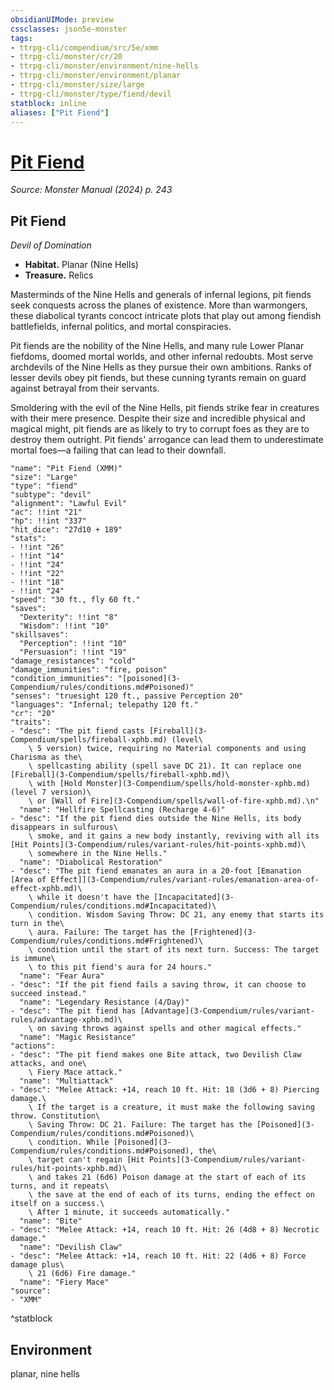 ```yaml
---
obsidianUIMode: preview
cssclasses: json5e-monster
tags:
- ttrpg-cli/compendium/src/5e/xmm
- ttrpg-cli/monster/cr/20
- ttrpg-cli/monster/environment/nine-hells
- ttrpg-cli/monster/environment/planar
- ttrpg-cli/monster/size/large
- ttrpg-cli/monster/type/fiend/devil
statblock: inline
aliases: ["Pit Fiend"]
---
```

# [Pit Fiend](3-Compendium\bestiary\fiend/pit-fiend-xmm.md)
*Source: Monster Manual (2024) p. 243*  

## Pit Fiend

*Devil of Domination*

- **Habitat.** Planar (Nine Hells)  
- **Treasure.** Relics  

Masterminds of the Nine Hells and generals of infernal legions, pit fiends seek conquests across the planes of existence. More than warmongers, these diabolical tyrants concoct intricate plots that play out among fiendish battlefields, infernal politics, and mortal conspiracies.

Pit fiends are the nobility of the Nine Hells, and many rule Lower Planar fiefdoms, doomed mortal worlds, and other infernal redoubts. Most serve archdevils of the Nine Hells as they pursue their own ambitions. Ranks of lesser devils obey pit fiends, but these cunning tyrants remain on guard against betrayal from their servants.

Smoldering with the evil of the Nine Hells, pit fiends strike fear in creatures with their mere presence. Despite their size and incredible physical and magical might, pit fiends are as likely to try to corrupt foes as they are to destroy them outright. Pit fiends' arrogance can lead them to underestimate mortal foes—a failing that can lead to their downfall.

```statblock
"name": "Pit Fiend (XMM)"
"size": "Large"
"type": "fiend"
"subtype": "devil"
"alignment": "Lawful Evil"
"ac": !!int "21"
"hp": !!int "337"
"hit_dice": "27d10 + 189"
"stats":
- !!int "26"
- !!int "14"
- !!int "24"
- !!int "22"
- !!int "18"
- !!int "24"
"speed": "30 ft., fly 60 ft."
"saves":
  "Dexterity": !!int "8"
  "Wisdom": !!int "10"
"skillsaves":
  "Perception": !!int "10"
  "Persuasion": !!int "19"
"damage_resistances": "cold"
"damage_immunities": "fire, poison"
"condition_immunities": "[poisoned](3-Compendium/rules/conditions.md#Poisoned)"
"senses": "truesight 120 ft., passive Perception 20"
"languages": "Infernal; telepathy 120 ft."
"cr": "20"
"traits":
- "desc": "The pit fiend casts [Fireball](3-Compendium/spells/fireball-xphb.md) (level\
    \ 5 version) twice, requiring no Material components and using Charisma as the\
    \ spellcasting ability (spell save DC 21). It can replace one [Fireball](3-Compendium/spells/fireball-xphb.md)\
    \ with [Hold Monster](3-Compendium/spells/hold-monster-xphb.md) (level 7 version)\
    \ or [Wall of Fire](3-Compendium/spells/wall-of-fire-xphb.md).\n"
  "name": "Hellfire Spellcasting (Recharge 4-6)"
- "desc": "If the pit fiend dies outside the Nine Hells, its body disappears in sulfurous\
    \ smoke, and it gains a new body instantly, reviving with all its [Hit Points](3-Compendium/rules/variant-rules/hit-points-xphb.md)\
    \ somewhere in the Nine Hells."
  "name": "Diabolical Restoration"
- "desc": "The pit fiend emanates an aura in a 20-foot [Emanation [Area of Effect]](3-Compendium/rules/variant-rules/emanation-area-of-effect-xphb.md)\
    \ while it doesn't have the [Incapacitated](3-Compendium/rules/conditions.md#Incapacitated)\
    \ condition. Wisdom Saving Throw: DC 21, any enemy that starts its turn in the\
    \ aura. Failure: The target has the [Frightened](3-Compendium/rules/conditions.md#Frightened)\
    \ condition until the start of its next turn. Success: The target is immune\
    \ to this pit fiend's aura for 24 hours."
  "name": "Fear Aura"
- "desc": "If the pit fiend fails a saving throw, it can choose to succeed instead."
  "name": "Legendary Resistance (4/Day)"
- "desc": "The pit fiend has [Advantage](3-Compendium/rules/variant-rules/advantage-xphb.md)\
    \ on saving throws against spells and other magical effects."
  "name": "Magic Resistance"
"actions":
- "desc": "The pit fiend makes one Bite attack, two Devilish Claw attacks, and one\
    \ Fiery Mace attack."
  "name": "Multiattack"
- "desc": "Melee Attack: +14, reach 10 ft. Hit: 18 (3d6 + 8) Piercing damage.\
    \ If the target is a creature, it must make the following saving throw. Constitution\
    \ Saving Throw: DC 21. Failure: The target has the [Poisoned](3-Compendium/rules/conditions.md#Poisoned)\
    \ condition. While [Poisoned](3-Compendium/rules/conditions.md#Poisoned), the\
    \ target can't regain [Hit Points](3-Compendium/rules/variant-rules/hit-points-xphb.md)\
    \ and takes 21 (6d6) Poison damage at the start of each of its turns, and it repeats\
    \ the save at the end of each of its turns, ending the effect on itself on a success.\
    \ After 1 minute, it succeeds automatically."
  "name": "Bite"
- "desc": "Melee Attack: +14, reach 10 ft. Hit: 26 (4d8 + 8) Necrotic damage."
  "name": "Devilish Claw"
- "desc": "Melee Attack: +14, reach 10 ft. Hit: 22 (4d6 + 8) Force damage plus\
    \ 21 (6d6) Fire damage."
  "name": "Fiery Mace"
"source":
- "XMM"
```
^statblock

## Environment

planar, nine hells